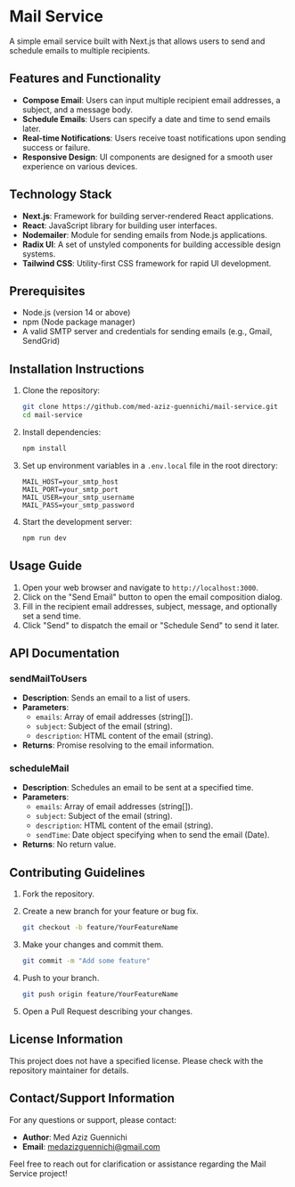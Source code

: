 # Mail Service

A simple email service built with Next.js that allows users to send and schedule emails to multiple recipients.

## Features and Functionality

- **Compose Email**: Users can input multiple recipient email addresses, a subject, and a message body.
- **Schedule Emails**: Users can specify a date and time to send emails later.
- **Real-time Notifications**: Users receive toast notifications upon sending success or failure.
- **Responsive Design**: UI components are designed for a smooth user experience on various devices.

## Technology Stack

- **Next.js**: Framework for building server-rendered React applications.
- **React**: JavaScript library for building user interfaces.
- **Nodemailer**: Module for sending emails from Node.js applications.
- **Radix UI**: A set of unstyled components for building accessible design systems.
- **Tailwind CSS**: Utility-first CSS framework for rapid UI development.

## Prerequisites

- Node.js (version 14 or above)
- npm (Node package manager)
- A valid SMTP server and credentials for sending emails (e.g., Gmail, SendGrid)

## Installation Instructions

1. Clone the repository:

   ```bash
   git clone https://github.com/med-aziz-guennichi/mail-service.git
   cd mail-service
   ```

2. Install dependencies:

   ```bash
   npm install
   ```

3. Set up environment variables in a `.env.local` file in the root directory:

   ```plaintext
   MAIL_HOST=your_smtp_host
   MAIL_PORT=your_smtp_port
   MAIL_USER=your_smtp_username
   MAIL_PASS=your_smtp_password
   ```

4. Start the development server:

   ```bash
   npm run dev
   ```

## Usage Guide

1. Open your web browser and navigate to `http://localhost:3000`.
2. Click on the "Send Email" button to open the email composition dialog.
3. Fill in the recipient email addresses, subject, message, and optionally set a send time.
4. Click "Send" to dispatch the email or "Schedule Send" to send it later.

## API Documentation

### sendMailToUsers

- **Description**: Sends an email to a list of users.
- **Parameters**:
  - `emails`: Array of email addresses (string[]).
  - `subject`: Subject of the email (string).
  - `description`: HTML content of the email (string).
- **Returns**: Promise resolving to the email information.

### scheduleMail

- **Description**: Schedules an email to be sent at a specified time.
- **Parameters**:
  - `emails`: Array of email addresses (string[]).
  - `subject`: Subject of the email (string).
  - `description`: HTML content of the email (string).
  - `sendTime`: Date object specifying when to send the email (Date).
- **Returns**: No return value.

## Contributing Guidelines

1. Fork the repository.
2. Create a new branch for your feature or bug fix.

   ```bash
   git checkout -b feature/YourFeatureName
   ```

3. Make your changes and commit them.

   ```bash
   git commit -m "Add some feature"
   ```

4. Push to your branch.

   ```bash
   git push origin feature/YourFeatureName
   ```

5. Open a Pull Request describing your changes.

## License Information

This project does not have a specified license. Please check with the repository maintainer for details.

## Contact/Support Information

For any questions or support, please contact:

- **Author**: Med Aziz Guennichi
- **Email**: medazizguennichi@gmail.com

Feel free to reach out for clarification or assistance regarding the Mail Service project!

